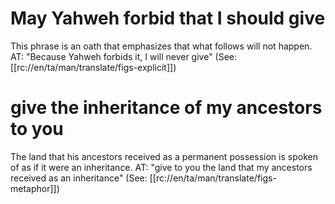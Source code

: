 # May Yahweh forbid that I should give

This phrase is an oath that emphasizes that what follows will not happen. AT: "Because Yahweh forbids it, I will never give" (See: [[rc://en/ta/man/translate/figs-explicit]])

# give the inheritance of my ancestors to you

The land that his ancestors received as a permanent possession is spoken of as if it were an inheritance. AT: "give to you the land that my ancestors received as an inheritance" (See: [[rc://en/ta/man/translate/figs-metaphor]])